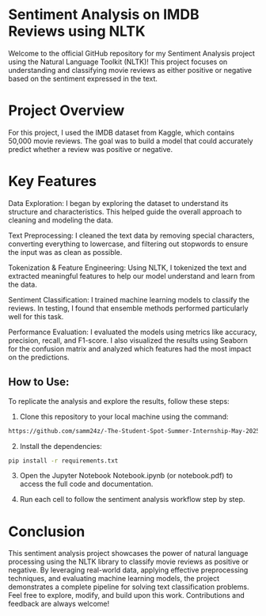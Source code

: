 # Sentiment Analysis on IMDB Reviews using NLTK
  Welcome to the official GitHub repository for my Sentiment Analysis project using the Natural Language Toolkit (NLTK)! This project focuses on understanding and classifying movie reviews as either positive or negative based on the sentiment expressed in the text.

# Project Overview
  For this project, I used the IMDB dataset from Kaggle, which contains 50,000 movie reviews. The goal was to build a model that could accurately predict whether a review was positive or negative.

# Key Features
   Data Exploration:
I began by exploring the dataset to understand its structure and characteristics. This helped guide the overall approach to cleaning and modeling the data.

   Text Preprocessing:
I cleaned the text data by removing special characters, converting everything to lowercase, and filtering out stopwords to ensure the input was as clean as possible.

   Tokenization & Feature Engineering:
Using NLTK, I tokenized the text and extracted meaningful features to help our model understand and learn from the data.

   Sentiment Classification:
I trained machine learning models to classify the reviews. In testing, I found that ensemble methods performed particularly well for this task.

   Performance Evaluation:
I evaluated the models using metrics like accuracy, precision, recall, and F1-score. I also visualized the results using Seaborn for the confusion matrix and analyzed which features had the most impact on the predictions.



 ##  How to Use:

To replicate the analysis and explore the results, follow these steps:

1. Clone this repository to your local machine using the command:

```bash
https://github.com/samm24z/-The-Student-Spot-Summer-Internship-May-2025-/tree/main/Task_3_Build_a_sentiment_analysis_model
``` 

2. Install the dependencies:

```bash
pip install -r requirements.txt
```

3. Open the Jupyter Notebook Notebook.ipynb (or notebook.pdf) to access the full code and documentation.

4. Run each cell to follow the sentiment analysis workflow step by step.

# Conclusion 
  This sentiment analysis project showcases the power of natural language processing using the NLTK library to classify movie reviews as positive or negative. By leveraging real-world data, applying effective preprocessing techniques, and evaluating machine learning models, the project demonstrates a complete pipeline for solving text classification problems. Feel free to explore, modify, and build upon this work. Contributions and feedback are always welcome!
